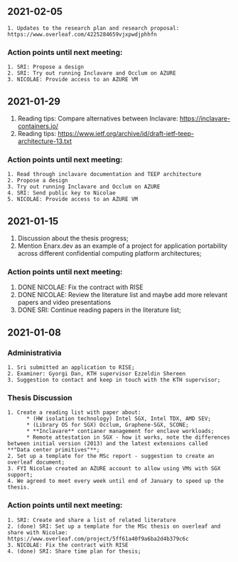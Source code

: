 ## 2021-02-05

    1. Updates to the research plan and research proposal: https://www.overleaf.com/4225284659vjxpwdjphhfn

### Action points until next meeting:
    1. SRI: Propose a design
    2. SRI: Try out running Inclavare and Occlum on AZURE
    3. NICOLAE: Provide access to an AZURE VM


## 2021-01-29
  1. Reading tips: Compare alternatives between Inclavare: https://inclavare-containers.io/
  2. Reading tips: https://www.ietf.org/archive/id/draft-ietf-teep-architecture-13.txt


### Action points until next meeting:
    1. Read through inclavare documentation and TEEP architecture
    2. Propose a design
    3. Try out running Inclavare and Occlum on AZURE
    4. SRI: Send public key to Nicolae  
    5. NICOLAE: Provide access to an AZURE VM



## 2021-01-15
  1. Discussion about the thesis progress;
  2. Mention Enarx.dev as an example of a project for application portability across different confidential computing platform architectures;

### Action points until next meeting:
  1. DONE NICOLAE: Fix the contract with RISE
  2. DONE NICOLAE: Review the literature list and maybe add more relevant papers and video presentations
  3. DONE SRI: Continue reading papers in the literature list;


## 2021-01-08

### Administrativia
    1. Sri submitted an application to RISE;
    2. Examiner: Gyorgi Dan, KTH supervisor Ezzeldin Shereen
    3. Suggestion to contact and keep in touch with the KTH supervisor;

### Thesis Discussion
    1. Create a reading list with paper about:
          * (HW isolation technology) Intel SGX, Intel TDX, AMD SEV;
          * (Library OS for SGX) Occlum, Graphene-SGX, SCONE;
          * **Inclavare** contianer management for enclave workloads;
          * Remote attestation in SGX - how it works, note the differences between initial version (2013) and the latest extensions called **"Data center primitives"**;
    2. Set up a template for the MSc report - suggestion to create an overleaf document;
    3. FYI Nicolae created an AZURE account to allow using VMs with SGX support;
    4. We agreed to meet every week until end of January to speed up the thesis.

### Action points until next meeting:
    1. SRI: Create and share a list of related literature
    2. (done) SRI: Set up a template for the MSc thesis on overleaf and share with Nicolae: https://www.overleaf.com/project/5ff61a40f9a6ba2d4b379c6c
    3. NICOLAE: Fix the contract with RISE
    4. (done) SRI: Share time plan for thesis;
